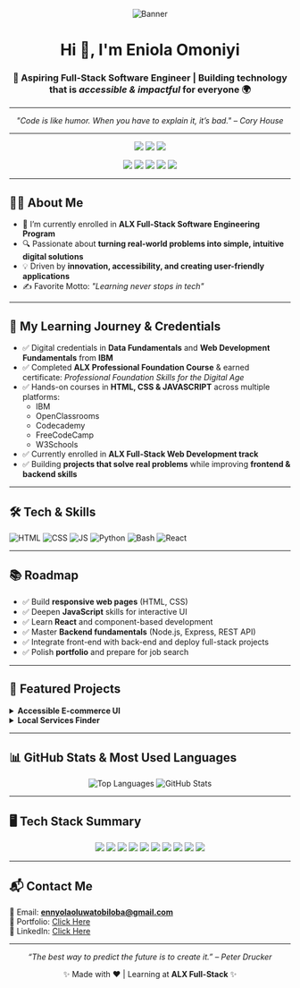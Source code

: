 <!-- Profile Banner -->
<p align="center">
  <img src="https://media.licdn.com/dms/image/v2/D4D16AQFt6dJwDGXc6g/profile-displaybackgroundimage-shrink_200_800/profile-displaybackgroundimage-shrink_200_800/0/1711540240672?e=2147483647&v=beta&t=t7zypK7Fp9I5gsoGzKrH51jU55pIQqfSIcWF5v2kJVk" alt="Banner">
</p>

<h1 align="center">Hi 👋, I'm <strong>Eniola Omoniyi</strong></h1>
<h3 align="center">🚀 Aspiring Full-Stack Software Engineer | Building technology that is <em>accessible & impactful</em> for everyone  🌍</h3>

---

<!-- Inspirational Quote -->
<p align="center"><em>"Code is like humor. When you have to explain it, it’s bad." – Cory House</em></p>

---

<div align="center">

<!-- Social Badges -->

<a href="mailto:ennyolaoluwatobiloba@gmail.com"><img src="https://img.shields.io/badge/Email-Contact%20Me-blue?style=for-the-badge&logo=gmail"></a>
<a href="https://www.linkedin.com/in/eniola-omoniyi-140266363"><img src="https://img.shields.io/badge/LinkedIn-Connect-blue?style=for-the-badge&logo=linkedin"></a>
<a href="https://sites.google.com/view/eniolaomoniyi?usp=sharing"><img src="https://img.shields.io/badge/Portfolio-View-green?style=for-the-badge&logo=google-chrome"></a>

<!-- Learning Platforms -->
<img src="https://img.shields.io/badge/Codecademy-303030?style=for-the-badge&logo=codecademy&logoColor=white">
<img src="https://img.shields.io/badge/FreeCodeCamp-0A0A23?style=for-the-badge&logo=freecodecamp&logoColor=white">
<img src="https://img.shields.io/badge/CodePen-000000?style=for-the-badge&logo=codepen&logoColor=white">
<img src="https://img.shields.io/badge/W3Schools-04AA6D?style=for-the-badge&logo=w3schools&logoColor=white">
<img src="https://img.shields.io/badge/ALX-FF0000?style=for-the-badge&logo=alx&logoColor=white">
</div>

---

## 👨‍💻 About Me
- 🌱 I’m currently enrolled in **ALX Full-Stack Software Engineering Program**  
- 🔍 Passionate about **turning real-world problems into simple, intuitive digital solutions**  
- 💡 Driven by **innovation, accessibility, and creating user-friendly applications**  
- ✍️ Favorite Motto: *"Learning never stops in tech"*  

---

## 🎯 My Learning Journey & Credentials
- ✅ Digital credentials in **Data Fundamentals** and **Web Development Fundamentals** from **IBM**  
- ✅ Completed **ALX Professional Foundation Course** & earned certificate: *Professional Foundation Skills for the Digital Age*  
- ✅ Hands-on courses in **HTML, CSS & JAVASCRIPT**  across multiple platforms:
  - IBM  
  - OpenClassrooms  
  - Codecademy  
  - FreeCodeCamp  
  - W3Schools  
- ✅ Currently enrolled in **ALX Full-Stack Web Development track**  
- ✅ Building **projects that solve real problems** while improving **frontend & backend skills**  

---

## 🛠️ Tech & Skills
<p>
  <img src="https://img.shields.io/badge/HTML5-E34F26?style=for-the-badge&logo=html5&logoColor=white" alt="HTML" />
  <img src="https://img.shields.io/badge/CSS3-1572B6?style=for-the-badge&logo=css3&logoColor=white" alt="CSS" />
  <img src="https://img.shields.io/badge/JavaScript-323330?style=for-the-badge&logo=javascript&logoColor=F7DF1E" alt="JS" />
  <img src="https://img.shields.io/badge/Python-3776AB?style=for-the-badge&logo=python&logoColor=white" alt="Python" />
  <img src="https://img.shields.io/badge/Bash-121011?style=for-the-badge&logo=gnu-bash&logoColor=white" alt="Bash" />
  <img src="https://img.shields.io/badge/React-20232A?style=for-the-badge&logo=react&logoColor=61DAFB" alt="React" />
</p>

---

## 📚 Roadmap
- ✅ Build **responsive web pages** (HTML, CSS)  
- ✅ Deepen **JavaScript** skills for interactive UI  
- ✅ Learn **React** and component-based development  
- ✅ Master **Backend fundamentals** (Node.js, Express, REST API)  
- ✅ Integrate front-end with back-end and deploy full-stack projects  
- ✅ Polish **portfolio** and prepare for job search  

---

## 🚀 Featured Projects
<details>
  <summary><strong>Accessible E-commerce UI</strong></summary>
  <p><strong>Tech:</strong> HTML • CSS • JavaScript • React</p>
  <p><strong>Description:</strong> An accessibility-first e-commerce platform with keyboard navigation and ARIA standards.</p>
  <p><strong>Links:</strong> <a href="#">Live Demo</a> | <a href="#">Source Code</a></p>
</details>

<details>
  <summary><strong>Local Services Finder</strong></summary>
  <p><strong>Tech:</strong> React • API Integration • CSS</p>
  <p><strong>Description:</strong> A web app that helps users discover affordable local services using maps and filters.</p>
  <p><strong>Links:</strong> <a href="#">Live Demo</a> | <a href="#">Source Code</a></p>
</details>

---


## 📊 GitHub Stats & Most Used Languages
<p align="center">
  <!-- GitHub Top Languages Card -->
  <img src="https://github-readme-stats.vercel.app/api/top-langs/?username=Ennyolatobi&layout=compact&langs_count=8&hide=scss,less,java&include_all_commits=true&show_icons=true&hide_border=false&theme=default" alt="Top Languages" />

  <!-- GitHub Stats Card -->
  <img src="https://github-readme-stats.vercel.app/api?username=Ennyolatobi&show_icons=true&count_private=true&include_all_commits=true&hide_border=false&theme=default" alt="GitHub Stats" />
</p>


---
## 🖥️ Tech Stack Summary
<p align="center">
  <img src="https://img.shields.io/badge/HTML5-E34F26?style=for-the-badge&logo=html5&logoColor=white" />
  <img src="https://img.shields.io/badge/CSS3-1572B6?style=for-the-badge&logo=css3&logoColor=white" />
  <img src="https://img.shields.io/badge/JavaScript-F7DF1E?style=for-the-badge&logo=javascript&logoColor=black" />
  <img src="https://img.shields.io/badge/Python-3776AB?style=for-the-badge&logo=python&logoColor=white" />
  <img src="https://img.shields.io/badge/React-20232A?style=for-the-badge&logo=react&logoColor=61DAFB" />
  <img src="https://img.shields.io/badge/Node.js-339933?style=for-the-badge&logo=node-dot-js&logoColor=white" />
  <img src="https://img.shields.io/badge/Express.js-000000?style=for-the-badge&logo=express&logoColor=white" />
  <img src="https://img.shields.io/badge/Git-F05032?style=for-the-badge&logo=git&logoColor=white" />
  <img src="https://img.shields.io/badge/GitHub-181717?style=for-the-badge&logo=github&logoColor=white" />
  <img src="https://img.shields.io/badge/Bash-4EAA25?style=for-the-badge&logo=gnu-bash&logoColor=white" />
</p>

---

## 📬 Contact Me
📧 Email: **ennyolaoluwatobiloba@gmail.com**  
🔗 Portfolio: [Click Here](https://sites.google.com/view/eniolaomoniyi?usp=sharing)  
💼 LinkedIn: [Click Here](https://www.linkedin.com/in/eniola-omoniyi-140266363)  

---

<p align="center"><em>“The best way to predict the future is to create it.” – Peter Drucker</em></p>
<p align="center">✨ Made with ❤️ | Learning at <strong>ALX Full-Stack</strong> ✨</p>

